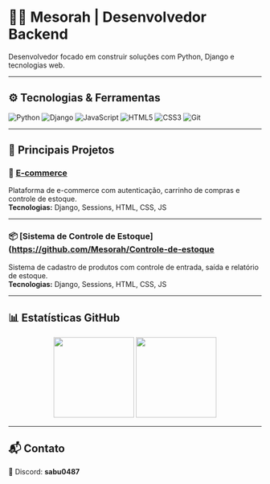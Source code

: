 # 👨‍💻 Mesorah | Desenvolvedor Backend

Desenvolvedor focado em construir soluções com Python, Django e tecnologias web.

---

## ⚙️ Tecnologias & Ferramentas

![Python](https://img.shields.io/badge/Python-3776AB?style=for-the-badge&logo=python&logoColor=white)
![Django](https://img.shields.io/badge/Django-092E20?style=for-the-badge&logo=django&logoColor=white)
![JavaScript](https://img.shields.io/badge/JavaScript-F7DF1E?style=for-the-badge&logo=javascript&logoColor=black)
![HTML5](https://img.shields.io/badge/HTML5-E34F26?style=for-the-badge&logo=html5&logoColor=white)
![CSS3](https://img.shields.io/badge/CSS3-1572B6?style=for-the-badge&logo=css3&logoColor=white)
![Git](https://img.shields.io/badge/Git-F05032?style=for-the-badge&logo=git&logoColor=white)

---

## 📌 Principais Projetos

### 🛒 [E-commerce](https://github.com/Mesorah/E-COMMERCE)
Plataforma de e-commerce com autenticação, carrinho de compras e controle de estoque.  
**Tecnologias:** Django, Sessions, HTML, CSS, JS

---

### 📦 [Sistema de Controle de Estoque](https://github.com/Mesorah/Controle-de-estoque
Sistema de cadastro de produtos com controle de entrada, saída e relatório de estoque.  
**Tecnologias:** Django, Sessions, HTML, CSS, JS

---

## 📊 Estatísticas GitHub

<div align="center">
  <img height="160em" src="https://github-readme-stats.vercel.app/api?username=Mesorah&show_icons=true&theme=default&count_private=true&hide=issues" />
  <img height="160em" src="https://github-readme-stats.vercel.app/api/top-langs/?username=Mesorah&layout=compact&theme=default" />
</div>

---

## 📬 Contato

📎 Discord: **sabu0487**
